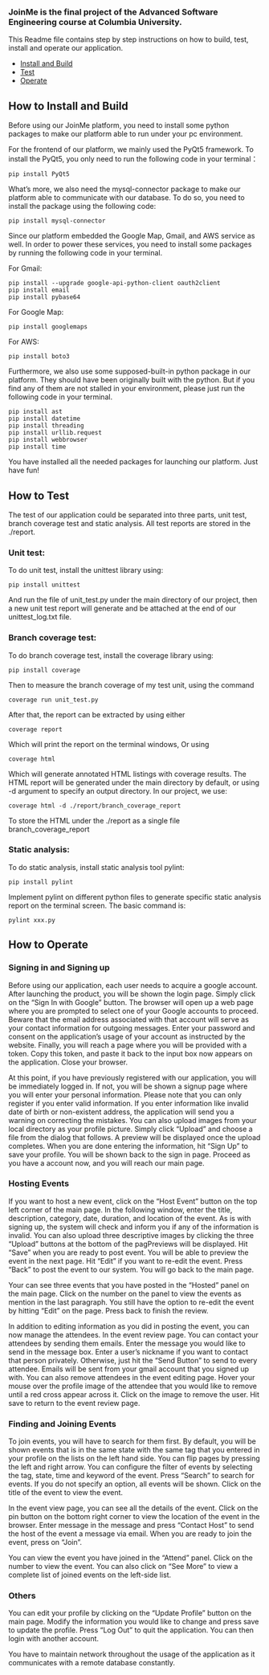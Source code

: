 ### JoinMe is the final project of the Advanced Software Engineering course at Columbia University.
This Readme file contains step by step instructions on how to build, test, install and operate our application.

* [Install and Build](#how-to-install-and-build)
* [Test](#how-to-test)
* [Operate](#how-to-operate)

## How to Install and Build
Before using our JoinMe platform, you need to install some python packages to make our platform able to run under your pc environment.

For the frontend of our platform, we mainly used the PyQt5 framework.
To install the PyQt5, you only need to run the following code in your terminal：
```shell
pip install PyQt5
```
What’s more, we also need the mysql-connector package to make our platform able to communicate with our database. To do so, you need to install the package using the following code:
```shell
pip install mysql-connector
```
Since our platform embedded the Google Map, Gmail, and AWS service as well. In order to power these services, you need to install some packages by running the following code in your terminal.

For Gmail:
```shell
pip install --upgrade google-api-python-client oauth2client
pip install email
pip install pybase64
```
For Google Map:
```shell
pip install googlemaps
```
For AWS:
```shell
pip install boto3
```
Furthermore, we also use some supposed-built-in python package in our platform. They should have been originally built with the python. But if you find any of them are not stalled in your environment, please just run the following code in your terminal.
```shell
pip install ast
pip install datetime
pip install threading
pip install urllib.request
pip install webbrowser
pip install time
```
You have installed all the needed packages for launching our platform. 
Just have fun!

## How to Test
The test of our application could be separated into three parts, unit test, branch coverage test and static analysis. All test reports are stored in the ./report.
### Unit test: 
To do unit test, install the unittest library using:
```shell
pip install unittest
```
And run the file of unit_test.py under the main directory of our project, then a new unit test report will generate and be attached at the end of our unittest_log.txt file.
### Branch coverage test:
To do branch coverage test, install the coverage library using:
```shell
pip install coverage
```
Then to measure the branch coverage of my test unit, using the command
```shell
coverage run unit_test.py
```
After that, the report can be extracted by using either
```shell
coverage report
```
Which will print the report on the terminal windows, Or using 
```shell
coverage html
```
Which will generate annotated HTML listings with coverage results. The HTML report will be generated under the main directory by default, or using -d argument to specify an output directory. In our project, we use:
```shell
coverage html -d ./report/branch_coverage_report
```
To store the HTML under the ./report as a single file branch_coverage_report
### Static analysis:
To do static analysis, install static analysis tool pylint:
```shell
pip install pylint
```
Implement pylint on different python files to generate specific static analysis report on the terminal screen. The basic command is:
```shell
pylint xxx.py
```
## How to Operate
### Signing in and Signing up
Before using our application, each user needs to acquire a google account. After launching the product, you will be shown the login page. Simply click on the “Sign In with Google” button. The browser will open up a web page where you are prompted to select one of your Google accounts to proceed. Beware that the email address associated with that account will serve as your contact information for outgoing messages. Enter your password and consent on the application’s usage of your account as instructed by the website. Finally, you will reach a page where you will be provided with a token. Copy this token, and paste it back to the input box now appears on the application. Close your browser. 

At this point, if you have previously registered with our application, you will be immediately logged in. If not, you will be shown a signup page where you will enter your personal information. Please note that you can only register if you enter valid information. If you enter information like invalid date of birth or non-existent address, the application will send you a warning on correcting the mistakes. You can also upload images from your local directory as your profile picture. Simply click “Upload” and choose a file from the dialog that follows. A preview will be displayed once the upload completes. When you are done entering the information, hit “Sign Up” to save your profile. You will be shown back to the sign in page. Proceed as you have a account now, and you will reach our main page. 
### Hosting Events
If you want to host a new event, click on the “Host Event” button on the top left corner of the main page. In the following window, enter the title, description, category, date, duration, and location of the event. As is with signing up, the system will check and inform you if any of the information is invalid. You can also upload three descriptive images by clicking the three “Upload” buttons at the bottom of the pagPreviews will be displayed. Hit “Save” when you are ready to post event. You will be able to preview the event in the next page. Hit “Edit” if you want to re-edit the event. Press “Back” to post the event to our system. You will go back to the main page. 

Your can see three events that you have posted in the “Hosted” panel on the main page. Click on the number on the panel to view the events as mention in the last paragraph. You still have the option to re-edit the event by hitting “Edit” on the page. Press back to finish the review. 

In addition to editing information as you did in posting the event, you can now manage the attendees. In the event review page. You can contact your attendees by sending them emails. Enter the message you would like to send in the message box. Enter a user’s nickname if you want to contact that person privately. Otherwise, just hit the “Send Button” to send to every attendee. Emails will be sent from your gmail account that you signed up with. You can also remove attendees in the event editing page. Hover your mouse over the profile image of the attendee that you would like to remove until a red cross appear across it. Click on the image to remove the user. Hit save to return to the event review page.  
### Finding and Joining Events
To join events, you will have to search for them first. By default, you will be shown events that is in the same state with the same tag that you entered in your profile on the lists on the left hand side. You can flip pages by pressing the left and right arrow. You can configure the filter of events by selecting the tag, state, time and keyword of the event. Press “Search” to search for events. If you do not specify an option, all events will be shown. Click on the title of the event to view the event. 

In the event view page, you can see all the details of the event. Click on the pin button on the bottom right corner to view the location of the event in the browser. Enter message in the message and press “Contact Host” to send the host of the event a message via email. When you are ready to join the event, press on “Join”. 

You can view the event you have joined in the “Attend” panel. Click on the number to view the event. You can also click on “See More” to view a complete list of joined events on the left-side list. 
### Others
You can edit your profile by clicking on the “Update Profile” button on the main page. Modify the information you would like to change and press save to update the profile. Press “Log Out” to quit the application. You can then login with another account. 

You have to maintain network throughout the usage of the application as it communicates with a remote database constantly.
